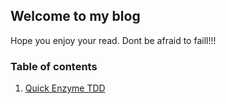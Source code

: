 ## Welcome to my blog

Hope you enjoy your read.
Dont be afraid to faill!!!

### Table of contents

1. [Quick Enzyme TDD](blogs\enzyme_tdd.md)

